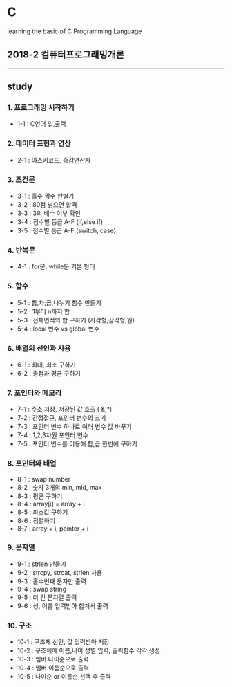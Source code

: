 # C
learning the basic of C Programming Language
## 2018-2 컴퓨터프로그래밍개론

--------------
## study

### 1. 프로그래밍 시작하기
- 1-1 : C언어 입,출력

### 2. 데이터 표현과 연산
- 2-1 : 아스키코드, 증감연산자

### 3. 조건문
- 3-1 : 홀수 짝수 판별기
- 3-2 : 80점 넘으면 합격
- 3-3 : 3의 배수 여부 확인
- 3-4 : 점수별 등급 A-F (if,else if)
- 3-5 : 점수별 등급 A-F (switch, case)

### 4. 반복문
- 4-1 : for문, while문 기본 형태

### 5. 함수
- 5-1 : 합,차,곱,나누기 함수 만들기
- 5-2 : 1부터 n까지 합
- 5-3 : 전체면적의 합 구하기 (사각형,삼각형,원)
- 5-4 : local 변수 vs global 변수

### 6. 배열의 선언과 사용
- 6-1 : 최대, 최소 구하기
- 6-2 : 총점과 평균 구하기

### 7. 포인터와 메모리
- 7-1 : 주소 저장, 저장된 값 호출 ( &,\*)
- 7-2 : 간접접근, 포인터 변수의 크기
- 7-3 : 포인터 변수 하나로 여러 변수 값 바꾸기
- 7-4 : 1,2,3차원 포인터 변수
- 7-5 : 포인터 변수를 이용해 합,곱 한번에 구하기

### 8. 포인터와 배열
- 8-1 : swap number
- 8-2 : 숫자 3개의 min, mid, max
- 8-3 : 평균 구하기
- 8-4 : array[i] = array + i
- 8-5 : 최소값 구하기
- 8-6 : 정렬하기
- 8-7 : array + i, pointer + i

### 9. 문자열
- 9-1 : strlen 만들기
- 9-2 : strcpy, strcat, strlen 사용
- 9-3 : 홀수번째 문자만 출력
- 9-4 : swap string
- 9-5 : 더 긴 문자열 출력
- 9-6 : 성, 이름 입력받아 합쳐서 출력

### 10. 구조
- 10-1 : 구조체 선언, 값 입력받아 저장
- 10-2 : 구조체에 이름,나이,성별 입력, 출력함수 각각 생성
- 10-3 : 멤버 나이순으로 출력
- 10-4 : 멤버 이름순으로 출력
- 10-5 : 나이순 or 이름순 선택 후 출력
